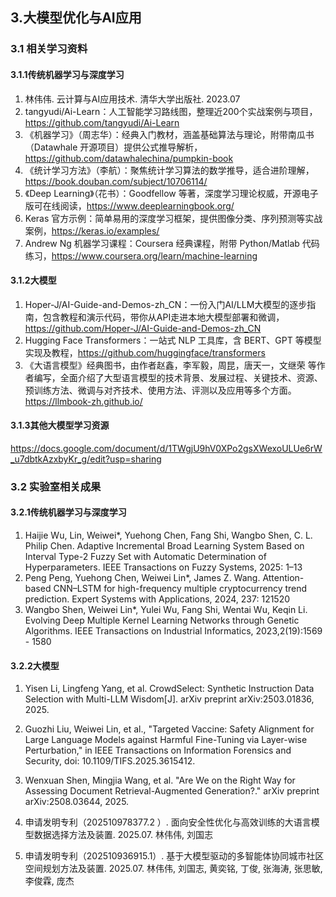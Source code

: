 ## 3.大模型优化与AI应用 

### 3.1 相关学习资料

#### 3.1.1传统机器学习与深度学习

1. 林伟伟. 云计算与AI应用技术. 清华大学出版社. 2023.07
2. tangyudi/Ai-Learn：人工智能学习路线图，整理近200个实战案例与项目，https://github.com/tangyudi/Ai-Learn
3. 《机器学习》（周志华）：经典入门教材，涵盖基础算法与理论，附带南瓜书（Datawhale 开源项目）提供公式推导解析，https://github.com/datawhalechina/pumpkin-book
4. 《统计学习方法》（李航）：聚焦统计学习算法的数学推导，适合进阶理解，https://book.douban.com/subject/10706114/
5. 《Deep Learning》（花书）：Goodfellow 等著，深度学习理论权威，开源电子版可在线阅读，https://www.deeplearningbook.org/
6. Keras 官方示例：简单易用的深度学习框架，提供图像分类、序列预测等实战案例，https://keras.io/examples/
7. Andrew Ng 机器学习课程：Coursera 经典课程，附带 Python/Matlab 代码练习，https://www.coursera.org/learn/machine-learning

#### 3.1.2大模型

1. Hoper-J/AI-Guide-and-Demos-zh_CN：一份入门AI/LLM大模型的逐步指南，包含教程和演示代码，带你从API走进本地大模型部署和微调，https://github.com/Hoper-J/AI-Guide-and-Demos-zh_CN
2. Hugging Face Transformers：一站式 NLP 工具库，含 BERT、GPT 等模型实现及教程，https://github.com/huggingface/transformers
3. 《大语言模型》经典图书，由作者赵鑫，李军毅，周昆，唐天一，文继荣 等作者编写，全面介绍了大型语言模型的技术背景、发展过程、关键技术、资源、预训练方法、微调与对齐技术、使用方法、评测以及应用等多个方面。https://llmbook-zh.github.io/

#### 3.1.3其他大模型学习资源

https://docs.google.com/document/d/1TWgjU9hV0XPo2gsXWexoULUe6rW_u7dbtkAzxbyKr_g/edit?usp=sharing

### 3.2 实验室相关成果

#### 3.2.1传统机器学习与深度学习

1. Haijie Wu, Lin, Weiwei*, Yuehong Chen, Fang Shi, Wangbo Shen, C. L. Philip Chen. Adaptive Incremental Broad Learning System Based on Interval Type-2 Fuzzy Set with Automatic Determination of Hyperparameters.  IEEE Transactions on Fuzzy Systems, 2025: 1–13
2. Peng Peng, Yuehong Chen, Weiwei Lin*, James Z. Wang. Attention-based CNN–LSTM for high-frequency multiple cryptocurrency trend prediction.  Expert Systems with Applications, 2024, 237: 121520
3. Wangbo Shen, Weiwei Lin*, Yulei Wu, Fang Shi, Wentai Wu, Keqin Li. Evolving Deep Multiple Kernel Learning Networks through Genetic Algorithms.  IEEE Transactions on Industrial Informatics, 2023,2(19):1569 - 1580

#### 3.2.2大模型

1. Yisen Li, Lingfeng Yang, et al. CrowdSelect: Synthetic Instruction Data Selection with Multi-LLM Wisdom[J]. arXiv preprint arXiv:2503.01836, 2025.
2. Guozhi Liu, Weiwei Lin, et al., "Targeted Vaccine: Safety Alignment for Large Language Models against Harmful Fine-Tuning via Layer-wise Perturbation," in IEEE Transactions on Information Forensics and Security, doi: 10.1109/TIFS.2025.3615412.
3. Wenxuan Shen, Mingjia Wang, et al. "Are We on the Right Way for Assessing Document Retrieval-Augmented Generation?." arXiv preprint arXiv:2508.03644, 2025.

4. 申请发明专利（202510978377.2 ）. 面向安全性优化与高效训练的大语言模型数据选择方法及装置. 2025.07. 林伟伟, 刘国志
5. 申请发明专利（202510936915.1）. 基于大模型驱动的多智能体协同城市社区空间规划方法及装置. 2025.07. 林伟伟, 刘国志, 黄奕铭, 丁俊, 张海涛, 张思敏, 李俊霖, 庞杰
